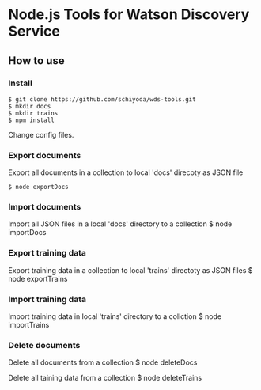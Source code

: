 # Node.js Tools for Watson Discovery Service

## How to use
### Install
    $ git clone https://github.com/schiyoda/wds-tools.git
    $ mkdir docs
    $ mkdir trains
    $ npm install

Change config files.

### Export documents
Export all documents in a collection to local 'docs' direcoty as JSON file
    
    $ node exportDocs
    
### Import documents 
Import all JSON files in a local 'docs' directory to a collection
    $ node importDocs
    
### Export training data
Export training data in a collection to local 'trains' directoty as JSON files
    $ node exportTrains
    
### Import training data
Import training data in local 'trains' directory to a collction
    $ node importTrains

### Delete documents
Delete all documents from a collection
    $ node deleteDocs
    
Delete all taining data from a collection
    $ node deleteTrains
